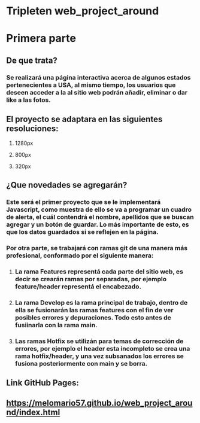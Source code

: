 # Tripleten web_project_around

# Primera parte

## De que trata?

### Se realizará una página interactiva acerca de algunos estados pertenecientes a USA, al mismo tiempo, los usuarios que deseen acceder a la al sitio web podrán añadir, eliminar o dar like a las fotos.

## El proyecto se adaptara en las siguientes resoluciones:

1. 1280px

2. 800px

3. 320px

## ¿Que novedades se agregarán?

### Este será el primer proyecto que se le implementará Javascript, como muestra de ello se va a programar un cuadro de alerta, el cuál contendrá el nombre, apellidos que se buscan agregar y un botón de guardar. Lo más importante de esto, es que los datos guardados si se reflejen en la página.

### Por otra parte, se trabajará con ramas git de una manera más profesional, conformado por el siguiente manera:

1. ### La rama Features representá cada parte del sitio web, es decir se crearán ramas por separadas, por ejemplo feature/header representá el encabezado.

2. ### La rama Develop es la rama principal de trabajo, dentro de ella se fusionarán las ramas features con el fin de ver posibles errores y depuraciones. Todo esto antes de fusiinarla con la rama main.

3. ### Las ramas Hotfix se utilizán para temas de corrección de errores, por ejemplo el header esta incompleto se crea una rama hotfix/header, y una vez subsanados los errores se fusiona posteriormente con main y se borra.

## Link GitHub Pages:

## https://melomario57.github.io/web_project_around/index.html
